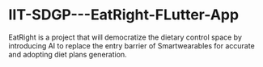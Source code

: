 # IIT-SDGP---EatRight-FLutter-App
EatRight is a project that will democratize the dietary control space by introducing AI to replace the entry barrier of Smartwearables for accurate and adopting diet plans generation.
